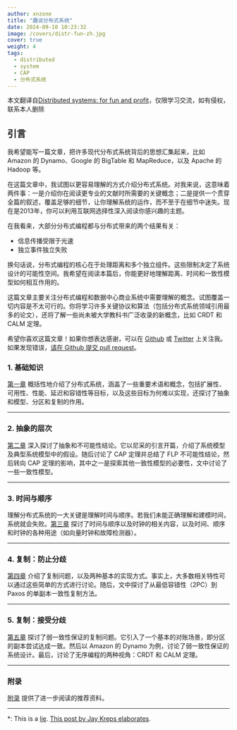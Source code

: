 ```yaml
---
author: xnzone
title: "趣谈分布式系统"
date: 2024-09-10 10:23:32
image: /covers/distr-fun-zh.jpg
cover: true
weight: 4
tags:
  - distributed
  - system
  - CAP
  - 分布式系统
---
```


本文翻译自[Distributed systems: for fun and profit](http://book.mixu.net/distsys/)，仅限学习交流，如有侵权，联系本人删除

## 引言

我希望能写一篇文章，把许多现代分布式系统背后的思想汇集起来，比如 Amazon 的 Dynamo、Google 的 BigTable 和 MapReduce，以及 Apache 的 Hadoop 等。

在这篇文章中，我试图以更容易理解的方式介绍分布式系统。对我来说，这意味着两件事：一是介绍你在阅读更专业的文献时所需要的关键概念；二是提供一个贯穿全篇的叙述，覆盖足够的细节，让你理解系统的运作，而不至于在细节中迷失。现在是2013年，你可以利用互联网选择性深入阅读你感兴趣的主题。

在我看来，大部分分布式编程都与分布式带来的两个结果有关：
- 信息传播受限于光速
- 独立事件独立失败

换句话说，分布式编程的核心在于处理距离和多个独立组件。这些限制决定了系统设计的可能性空间。我希望在阅读本篇后，你能更好地理解距离、时间和一致性模型如何相互作用的。

这篇文章主要关注分布式编程和数据中心商业系统中需要理解的概念。试图覆盖一切内容是不太可行的。你将学习许多关键协议和算法（包括分布式系统领域引用最多的论文），还将了解一些尚未被大学教科书广泛收录的新概念，比如 CRDT 和 CALM 定理。

希望你喜欢这篇文章！如果你想表达感谢，可以在 [Github](https://github.com/mixu/) 或 [Twitter](https://twitter.com/mikitotakada) 上关注我。如果发现错误，[请在 Github 提交 pull request](https://github.com/mixu/distsysbook/issues)。


### 1. 基础知识

[第一章](../../03-distributed-systems-for-fun-and-profit/01-distributed-systems-at-a-high-level) 概括性地介绍了分布式系统，涵盖了一些重要术语和概念，包括扩展性、可用性、性能、延迟和容错性等目标，以及这些目标为何难以实现，还探讨了抽象和模型、分区和复制的作用。

---

### 2. 抽象的层次

[第二章](../../03-distributed-systems-for-fun-and-profit/02-up-and-down-the-level-of-abstraction) 深入探讨了抽象和不可能性结论。它以尼采的引言开篇，介绍了系统模型及典型系统模型中的假设。随后讨论了 CAP 定理并总结了 FLP 不可能性结论，然后转向 CAP 定理的影响，其中之一是探索其他一致性模型的必要性，文中讨论了一些一致性模型。

---

### 3. 时间与顺序

理解分布式系统的一大关键是理解时间与顺序。若我们未能正确理解和建模时间，系统就会失败。[第三章](../../03-distributed-systems-for-fun-and-profit/03-time-and-order) 探讨了时间与顺序以及时钟的相关内容，以及时间、顺序和时钟的各种用途（如向量时钟和故障检测器）。

---

### 4. 复制：防止分歧

[第四章](../../03-distributed-systems-for-fun-and-profit/04-replication) 介绍了复制问题，以及两种基本的实现方式。事实上，大多数相关特性可以通过这些简单的方式进行讨论。随后，文中探讨了从最低容错性（2PC）到 Paxos 的单副本一致性复制方法。

---

### 5. 复制：接受分歧

[第五章](../../03-distributed-systems-for-fun-and-profit/05-replication-weak-consistency-model-protocols) 探讨了弱一致性保证的复制问题。它引入了一个基本的对账场景，即分区的副本尝试达成一致。然后以 Amazon 的 Dynamo 为例，讨论了弱一致性保证的系统设计。最后，讨论了无序编程的两种视角：CRDT 和 CALM 定理。

---

### 附录

[附录](../../03-distributed-systems-for-fun-and-profit/06-further-reading-and-appendix) 提供了进一步阅读的推荐资料。

---

*: This is a [lie](https://en.wikipedia.org/wiki/Statistical_independence). [This post by Jay Kreps elaborates](http://blog.empathybox.com/post/19574936361/getting-real-about-distributed-system-reliability).
